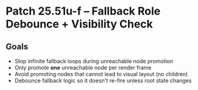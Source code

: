 # Patch 25.51u-f – Fallback Role Debounce + Visibility Check

## Goals
- Stop infinite fallback loops during unreachable node promotion
- Only promote **one** unreachable node per render frame
- Avoid promoting nodes that cannot lead to visual layout (no children)
- Debounce fallback logic so it doesn't re-fire unless root state changes
